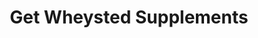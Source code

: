 ---
title: "Get Wheysted Supplements"
url: /imus/get-wheysted-supplements/
shop: nutrition supplements
---